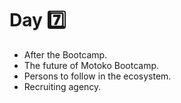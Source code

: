 # Day 7️⃣

- After the Bootcamp.
- The future of Motoko Bootcamp.
- Persons to follow in the ecosystem.
- Recruiting agency.